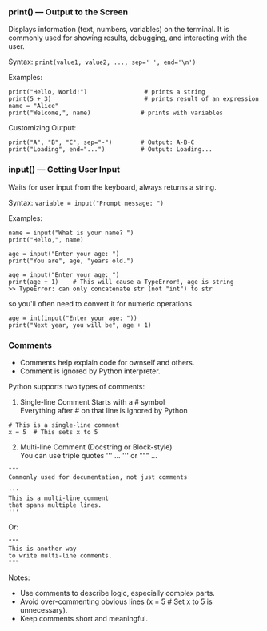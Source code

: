
### print() — Output to the Screen

Displays information (text, numbers, variables) on the terminal. It is commonly used for showing results, debugging, and interacting with the user.

Syntax:
`print(value1, value2, ..., sep=' ', end='\n')`

Examples:
```
print("Hello, World!")                # prints a string
print(5 + 3)                          # prints result of an expression
name = "Alice"
print("Welcome,", name)              # prints with variables
```
Customizing Output:
```
print("A", "B", "C", sep="-")        # Output: A-B-C
print("Loading", end="...")          # Output: Loading...
```

### input() — Getting User Input

Waits for user input from the keyboard, always returns a string.

Syntax:
`variable = input("Prompt message: ")`

Examples:
```
name = input("What is your name? ")
print("Hello,", name)

age = input("Enter your age: ")
print("You are", age, "years old.")
```
```
age = input("Enter your age: ")
print(age + 1)    # This will cause a TypeError!, age is string
>> TypeError: can only concatenate str (not "int") to str
```
so you'll often need to convert it for numeric operations
```
age = int(input("Enter your age: "))
print("Next year, you will be", age + 1)
```
### Comments
 - Comments help explain code for ownself and others.
 - Comment is ignored by Python interpreter.  

Python supports two types of comments:
1. Single-line Comment
Starts with a # symbol  
Everything after # on that line is ignored by Python

```
# This is a single-line comment
x = 5  # This sets x to 5
```

2. Multi-line Comment (Docstring or Block-style)  
You can use triple quotes ''' ... ''' or """ ... 
```
"""  
Commonly used for documentation, not just comments

'''
This is a multi-line comment
that spans multiple lines.
'''
```
Or:
```
"""
This is another way
to write multi-line comments.
"""
```

Notes:  
 - Use comments to describe logic, especially complex parts.  
 - Avoid over-commenting obvious lines (x = 5 # Set x to 5 is unnecessary).  
 - Keep comments short and meaningful.